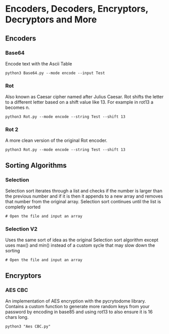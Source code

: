 # Encoders, Decoders, Encryptors, Decryptors and More

## Encoders

### Base64
Encode text with the Ascii Table
```
python3 Base64.py --mode encode --input Test
```

### Rot
Also known as Caesar cipher named after Julius Caesar. Rot shifts the letter to a different letter based on a shift value like 13. For example in rot13 a becomes n.
```
python3 Rot.py --mode encode --string Test --shift 13
```

### Rot 2
A more clean version of the original Rot encoder.
```
python3 Rot.py --mode encode --string Test --shift 13
```


## Sorting Algorithms

### Selection
Selection sort iterates through a list and checks if the number is larger than the previous number and if it is then it appends to a new array and removes that number from the original array. Selection sort continues until the list is completly sorted
```
# Open the file and input an array
```

### Selection V2
Uses the same sort of idea as the original Selection sort algorithm except uses max() and min() instead of a 
custom sycle that may slow down the sorting
```
# Open the file and input an array
```

## Encryptors

### AES CBC
An implementation of AES encryption with the pycrytodome library. Contains a custom function to generate more random keys from your password by encoding in base85 and using rot13 to also ensure it is 16 chars long.
```
python3 "Aes CBC.py"
```

